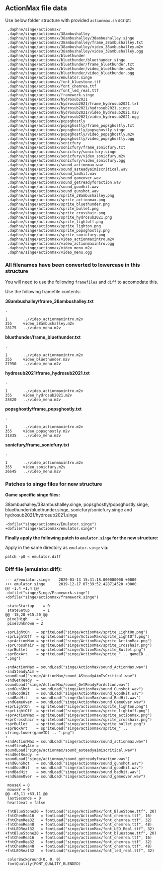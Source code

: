 ## ActionMax file data

Use below folder structure with provided `actionmax.sh` script:

     .daphne/singe/actionmax/
     .daphne/singe/actionmax/38ambushalley
     .daphne/singe/actionmax/38ambushalley/38ambushalley.singe
     .daphne/singe/actionmax/38ambushalley/frame_38ambushalley.txt
     .daphne/singe/actionmax/38ambushalley/video_38ambushalley.m2v
     .daphne/singe/actionmax/38ambushalley/video_38ambushalley.ogg
     .daphne/singe/actionmax/bluethunder
     .daphne/singe/actionmax/bluethunder/bluethunder.singe
     .daphne/singe/actionmax/bluethunder/frame_bluethunder.txt
     .daphne/singe/actionmax/bluethunder/video_bluethunder.m2v
     .daphne/singe/actionmax/bluethunder/video_bluethunder.ogg
     .daphne/singe/actionmax/emulator.singe
     .daphne/singe/actionmax/font_bluestone.ttf
     .daphne/singe/actionmax/font_chemrea.ttf
     .daphne/singe/actionmax/font_led_real.ttf
     .daphne/singe/actionmax/framework.singe
     .daphne/singe/actionmax/hydrosub2021
     .daphne/singe/actionmax/hydrosub2021/frame_hydrosub2021.txt
     .daphne/singe/actionmax/hydrosub2021/hydrosub2021.singe
     .daphne/singe/actionmax/hydrosub2021/video_hydrosub2021.m2v
     .daphne/singe/actionmax/hydrosub2021/video_hydrosub2021.ogg
     .daphne/singe/actionmax/popsghostly
     .daphne/singe/actionmax/popsghostly/frame_popsghostly.txt
     .daphne/singe/actionmax/popsghostly/popsghostly.singe
     .daphne/singe/actionmax/popsghostly/video_popsghostly.m2v
     .daphne/singe/actionmax/popsghostly/video_popsghostly.ogg
     .daphne/singe/actionmax/sonicfury
     .daphne/singe/actionmax/sonicfury/frame_sonicfury.txt
     .daphne/singe/actionmax/sonicfury/sonicfury.singe
     .daphne/singe/actionmax/sonicfury/video_sonicfury.m2v
     .daphne/singe/actionmax/sonicfury/video_sonicfury.ogg
     .daphne/singe/actionmax/sound_actionmax.wav
     .daphne/singe/actionmax/sound_asteadyaimiscritical.wav
     .daphne/singe/actionmax/sound_badhit.wav
     .daphne/singe/actionmax/sound_gameover.wav
     .daphne/singe/actionmax/sound_getreadyforaction.wav
     .daphne/singe/actionmax/sound_goodhit.wav
     .daphne/singe/actionmax/sound_gunshot.wav
     .daphne/singe/actionmax/sprite_38ambushalley.png
     .daphne/singe/actionmax/sprite_actionmax.png
     .daphne/singe/actionmax/sprite_bluethunder.png
     .daphne/singe/actionmax/sprite_bullet.png
     .daphne/singe/actionmax/sprite_crosshair.png
     .daphne/singe/actionmax/sprite_hydrosub2021.png
     .daphne/singe/actionmax/sprite_lightoff.png
     .daphne/singe/actionmax/sprite_lighton.png
     .daphne/singe/actionmax/sprite_popsghostly.png
     .daphne/singe/actionmax/sprite_sonicfury.png
     .daphne/singe/actionmax/video_actionmaxintro.m2v
     .daphne/singe/actionmax/video_actionmaxintro.ogg
     .daphne/singe/actionmax/video_menu.m2v
     .daphne/singe/actionmax/video_menu.ogg


### All filenames have been converted to lowercase in this structure

You will need to use the following `framefiles` and `diff` to accomodate this.

Use the following framefile contents:


**38ambushalley/frame_38ambushalley.txt**

    .
    
    1       ../video_actionmaxintro.m2v
    355     video_38ambushalley.m2v
    28175   ../video_menu.m2v

**bluethunder/frame_bluethunder.txt**

    .
    
    1       ../video_actionmaxintro.m2v
    355     video_bluethunder.m2v
    27950   ../video_menu.m2v

**hydrosub2021/frame_hydrosub2021.txt**

    .
    
    1       ../video_actionmaxintro.m2v
    355     video_hydrosub2021.m2v
    28820   ../video_menu.m2v

**popsghostly/frame_popsghostly.txt**

    .
    
    1       ../video_actionmaxintro.m2v
    355     video_popsghostly.m2v
    31835   ../video_menu.m2v

**sonicfury/frame_sonicfury.txt**

    .
    
    1       ../video_actionmaxintro.m2v
    355     video_sonicfury.m2v
    26645   ../video_menu.m2v


### Patches to singe files for new structure

**Game specific singe files:**

38ambushalley/38ambushalley.singe, popsghostly/popsghostly.singe, \
bluethunder/bluethunder.singe, sonicfury/sonicfury.singe and \
hydrosub2021/hydrosub2021.singe

	-dofile("singe/actionmax/Emulator.singe")
	+dofile("singe/actionmax/emulator.singe")


**Finally apply the following patch to `emulator.singe` for the new structure:**


Apply in the same directory as `emulator.singe` via:

    patch -p0 < emulator.diff


### Diff file (emulator.diff):

    --- a/emulator.singe    2020-03-13 15:31:18.000000000 +0000
    +++ emulator.singe      2019-12-17 07:39:52.428714520 +0000
    @@ -1,4 +1,4 @@
    -dofile("singe/Singe/Framework.singe")
    +dofile("singe/actionmax/framework.singe")
    
     stateStartup    = 0
     stateSetup      = 1
    @@ -15,20 +15,20 @@
     pixelHigh    = 1
     pixelUnknown = 2
    
    -sprLightOn   = spriteLoad("singe/ActionMax/sprite_LightOn.png")
    -sprLightOff  = spriteLoad("singe/ActionMax/sprite_LightOff.png")
    -sprActionMax = spriteLoad("singe/ActionMax/sprite_ActionMax.png")
    -sprCrosshair = spriteLoad("singe/ActionMax/sprite_Crosshair.png")
    -sprBullet    = spriteLoad("singe/ActionMax/sprite_Bullet.png")
    -sprBoxArt    = spriteLoad("singe/ActionMax/sprite_" .. gameID .. ".png")
    -
    -sndActionMax = soundLoad("singe/ActionMax/sound_ActionMax.wav")
    -sndSteadyAim = soundLoad("singe/ActionMax/sound_ASteadyAimIsCritical.wav")
    -sndGetReady  = soundLoad("singe/ActionMax/sound_GetReadyForAction.wav")
    -sndGunShot   = soundLoad("singe/ActionMax/sound_Gunshot.wav")
    -sndGoodHit   = soundLoad("singe/ActionMax/sound_GoodHit.wav")
    -sndBadHit    = soundLoad("singe/ActionMax/sound_BadHit.wav")
    -sndGameOver  = soundLoad("singe/ActionMax/sound_GameOver.wav")
    +sprLightOn   = spriteLoad("singe/actionmax/sprite_lighton.png")
    +sprLightOff  = spriteLoad("singe/actionmax/sprite_lightoff.png")
    +sprActionMax = spriteLoad("singe/actionmax/sprite_actionmax.png")
    +sprCrosshair = spriteLoad("singe/actionmax/sprite_crosshair.png")
    +sprBullet    = spriteLoad("singe/actionmax/sprite_bullet.png")
    +sprBoxArt    = spriteLoad("singe/actionmax/sprite_" .. string.lower(gameID) .. ".png")
    +
    +sndActionMax = soundLoad("singe/actionmax/sound_actionmax.wav")
    +sndSteadyAim = soundLoad("singe/actionmax/sound_asteadyaimiscritical.wav")
    +sndGetReady  = soundLoad("singe/actionmax/sound_getreadyforaction.wav")
    +sndGunShot   = soundLoad("singe/actionmax/sound_gunshot.wav")
    +sndGoodHit   = soundLoad("singe/actionmax/sound_goodhit.wav")
    +sndBadHit    = soundLoad("singe/actionmax/sound_badhit.wav")
    +sndGameOver  = soundLoad("singe/actionmax/sound_gameover.wav")
    
     mouseX = 0
     mouseY = 0
    @@ -63,11 +63,11 @@
     lastSeconds = 0
     heartbeat = false
    
    -fntBlueStone20 = fontLoad("singe/ActionMax/font_BlueStone.ttf", 20)
    -fntChemRea16   = fontLoad("singe/ActionMax/font_chemrea.ttf", 16)
    -fntChemRea32   = fontLoad("singe/ActionMax/font_chemrea.ttf", 32)
    -fntChemRea48   = fontLoad("singe/ActionMax/font_chemrea.ttf", 48)
    -fntLEDReal32   = fontLoad("singe/ActionMax/font_LED_Real.ttf", 32)
    +fntBlueStone20 = fontLoad("singe/actionmax/font_bluestone.ttf", 20)
    +fntChemRea16   = fontLoad("singe/actionmax/font_chemrea.ttf", 16)
    +fntChemRea32   = fontLoad("singe/actionmax/font_chemrea.ttf", 32)
    +fntChemRea48   = fontLoad("singe/actionmax/font_chemrea.ttf", 48)
    +fntLEDReal32   = fontLoad("singe/actionmax/font_led_real.ttf", 32)
    
     colorBackground(0, 0, 0)
     fontQuality(FONT_QUALITY_BLENDED)

